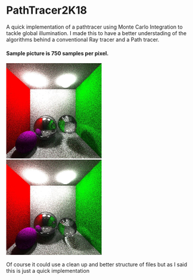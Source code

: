 # PathTracer2K18

A quick implementation of a pathtracer using Monte Carlo Integration to tackle global illumination.
I made this to have a better understading of the algorithms behind a conventional Ray tracer and a Path tracer.

#### Sample picture is 750 samples per pixel.
<img src="https://github.com/RodrigoFigueroaM/PathTracer2K18/blob/master/IMG/PathTracer2k18_750spp_v2.jpg" widht="256" height="256px"/>

<img src="https://github.com/RodrigoFigueroaM/PathTracer2K18/blob/master/IMG/PathTracer2k18_750spp.jpg" widht="256" height="256px"/>

Of course it could use a clean up and better structure of files but as I said this is just a quick implementation
